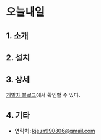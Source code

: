 # 오늘내일

## 1. 소개

## 2. 설치
 
 
## 3. 상세
 [개발자 블로그](https://jeun-990806.github.io/project_oneulnaeil.html)에서 확인할 수 있다.

## 4. 기타
 * 연락처: kjeun990806@gmail.com
